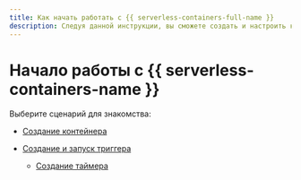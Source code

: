 ```yaml
---
title: Как начать работать с {{ serverless-containers-full-name }}
description: Следуя данной инструкции, вы сможете создать и настроить контейнер или триггер.
---
```


# Начало работы с {{ serverless-containers-name }}

Выберите сценарий для знакомства:

* [Создание контейнера](container.md)

* [Создание и запуск триггера](create-trigger/index.md)

  * [Создание таймера](timer.md)
